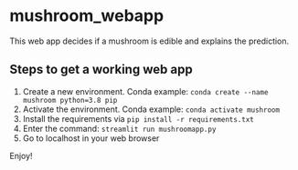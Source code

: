 # mushroom_webapp
This web app decides if a mushroom is edible and explains the prediction.


## Steps to get a working web app
1. Create a new environment. Conda example: `conda create --name mushroom python=3.8 pip`
2. Activate the environment. Conda example: `conda activate mushroom`
3. Install the requirements via `pip install -r requirements.txt`
4. Enter the command: `streamlit run mushroomapp.py` 
5. Go to localhost in your web browser

Enjoy!
